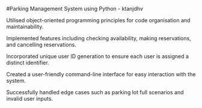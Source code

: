 #Parking Management System using Python - ktanjdhv

Utilised object-oriented programming principles for code organisation and maintainability.

Implemented features including checking availability, making reservations, and cancelling reservations.

Incorporated unique user ID generation to ensure each user is assigned a distinct identifier.

Created a user-friendly command-line interface for easy interaction with the system.

Successfully handled edge cases such as parking lot full scenarios and invalid user inputs.
